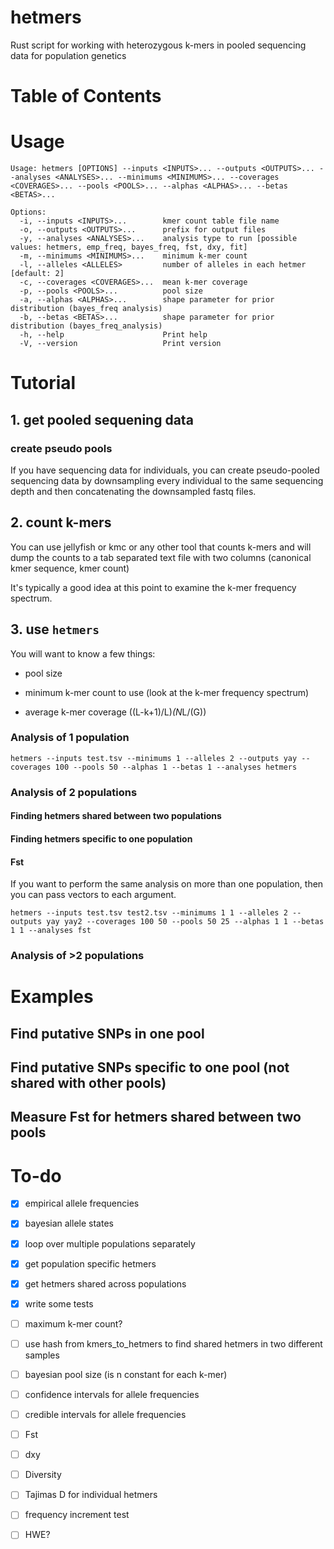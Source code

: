 # hetmers

Rust script for working with heterozygous k-mers in pooled sequencing data for population genetics

# Table of Contents

# Usage

```
Usage: hetmers [OPTIONS] --inputs <INPUTS>... --outputs <OUTPUTS>... --analyses <ANALYSES>... --minimums <MINIMUMS>... --coverages <COVERAGES>... --pools <POOLS>... --alphas <ALPHAS>... --betas <BETAS>...

Options:
  -i, --inputs <INPUTS>...        kmer count table file name
  -o, --outputs <OUTPUTS>...      prefix for output files
  -y, --analyses <ANALYSES>...    analysis type to run [possible values: hetmers, emp_freq, bayes_freq, fst, dxy, fit]
  -m, --minimums <MINIMUMS>...    minimum k-mer count
  -l, --alleles <ALLELES>         number of alleles in each hetmer [default: 2]
  -c, --coverages <COVERAGES>...  mean k-mer coverage
  -p, --pools <POOLS>...          pool size
  -a, --alphas <ALPHAS>...        shape parameter for prior distribution (bayes_freq analysis)
  -b, --betas <BETAS>...          shape parameter for prior distribution (bayes_freq_analysis)
  -h, --help                      Print help
  -V, --version                   Print version
```

# Tutorial

## 1. get pooled sequening data

### create pseudo pools

If you have sequencing data for individuals, you can create pseudo-pooled sequencing data by downsampling every individual to the same sequencing depth and then concatenating the downsampled fastq files.

## 2. count k-mers

You can use jellyfish or kmc or any other tool that counts k-mers and will dump the counts to a tab separated text file with two columns (canonical kmer sequence, kmer count)

It's typically a good idea at this point to examine the k-mer frequency spectrum.

## 3. use `hetmers`

You will want to know a few things:

* pool size

* minimum k-mer count to use (look at the k-mer frequency spectrum)

* average k-mer coverage ((L-k+1)/L)*(N*L/(G))

### Analysis of 1 population

`hetmers --inputs test.tsv --minimums 1 --alleles 2 --outputs yay --coverages 100 --pools 50 --alphas 1 --betas 1 --analyses hetmers`

### Analysis of 2 populations

#### Finding hetmers shared between two populations

#### Finding hetmers specific to one population

#### Fst

If you want to perform the same analysis on more than one population, then you can pass vectors to each argument.

`hetmers --inputs test.tsv test2.tsv --minimums 1 1 --alleles 2 --outputs yay yay2 --coverages 100 50 --pools 50 25 --alphas 1 1 --betas 1 1 --analyses fst`

### Analysis of >2 populations

# Examples

## Find putative SNPs in one pool

## Find putative SNPs specific to one pool (not shared with other pools)

## Measure Fst for hetmers shared between two pools

# To-do

- [x] empirical allele frequencies

- [x] bayesian allele states

- [x] loop over multiple populations separately

- [x] get population specific hetmers

- [x] get hetmers shared across populations

- [x] write some tests

- [ ] maximum k-mer count?

- [ ] use hash from kmers_to_hetmers to find shared hetmers in two different samples

- [ ] bayesian pool size (is n constant for each k-mer)

- [ ] confidence intervals for allele frequencies

- [ ] credible intervals for allele frequencies

- [ ] Fst

- [ ] dxy

- [ ] Diversity

- [ ] Tajimas D for individual hetmers

- [ ] frequency increment test

- [ ] HWE?
